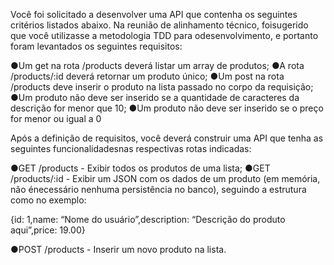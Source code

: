 Você foi solicitado a desenvolver uma API que contenha os seguintes critérios listados abaixo. Na reunião de alinhamento técnico, foi ​sugerido​ que você utilizasse a metodologia TDD para odesenvolvimento, e portanto foram levantados os seguintes requisitos:

●Um get na rota /products deverá listar um array de produtos;
●A rota /products/:id deverá retornar um produto único;
●Um post na rota /products deve inserir o produto na lista passado no corpo da requisição;
●Um produto não deve ser inserido se a quantidade de caracteres da descrição for menor que 10;
●Um produto não deve ser inserido se o preço for menor ou igual a 0

Após a definição de requisitos, você deverá construir uma API que tenha as seguintes funcionalidadesnas respectivas rotas indicadas:

●GET /products - Exibir todos os produtos de uma lista;
●GET /products/:id - Exibir um JSON com os dados de um produto (em memória, ​não énecessário nenhuma persistência no banco​), seguindo a estrutura como no exemplo:

{id: ​1​,name: “Nome do usuário”,description: “Descrição do produto aqui”,price: ​19.00}

●POST /products - Inserir um novo produto na lista.